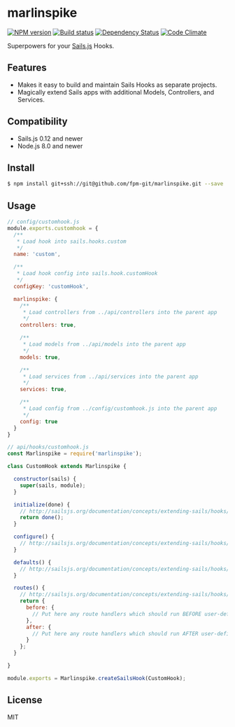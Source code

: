 # marlinspike

[![NPM version][npm-image]][npm-url]
[![Build status][ci-image]][ci-url]
[![Dependency Status][daviddm-image]][daviddm-url]
[![Code Climate][codeclimate-image]][codeclimate-url]

Superpowers for your [Sails.js](https://sailsjs.org) Hooks.

## Features
- Makes it easy to build and maintain Sails Hooks as separate projects.
- Magically extend Sails apps with additional Models, Controllers, and Services.

## Compatibility
- Sails.js 0.12 and newer
- Node.js 8.0 and newer

## Install

```sh
$ npm install git+ssh://git@github.com/fpm-git/marlinspike.git --save
```

## Usage
```js
// config/customhook.js
module.exports.customhook = {
  /**
   * Load hook into sails.hooks.custom
   */
  name: 'custom',

  /**
   * Load hook config into sails.hook.customHook
   */
  configKey: 'customHook',

  marlinspike: {
    /**
     * Load controllers from ../api/controllers into the parent app
     */
    controllers: true,

    /**
     * Load models from ../api/models into the parent app
     */
    models: true,

    /**
     * Load services from ../api/services into the parent app
     */
    services: true,

    /**
     * Load config from ../config/customhook.js into the parent app
     */
    config: true
  }
}
```

```js
// api/hooks/customhook.js
const Marlinspike = require('marlinspike');

class CustomHook extends Marlinspike {

  constructor(sails) {
    super(sails, module);
  }

  initialize(done) {
    // http://sailsjs.org/documentation/concepts/extending-sails/hooks/hook-specification/initialize
    return done();
  }

  configure() {
    // http://sailsjs.org/documentation/concepts/extending-sails/hooks/hook-specification/configure
  }

  defaults() {
    // http://sailsjs.org/documentation/concepts/extending-sails/hooks/hook-specification/defaults#?using-defaults-as-a-function
  }

  routes() {
    // http://sailsjs.org/documentation/concepts/extending-sails/hooks/hook-specification/routes
    return {
      before: {
        // Put here any route handlers which should run BEFORE user-defined routes.
      },
      after: {
        // Put here any route handlers which should run AFTER user-defined routes.
      }
    };
  }

}

module.exports = Marlinspike.createSailsHook(CustomHook);
```

## License
MIT

[npm-image]: https://img.shields.io/npm/v/marlinspike.svg?style=flat-square
[npm-url]: https://npmjs.org/package/marlinspike
[ci-image]: https://img.shields.io/travis/tjwebb/marlinspike/master.svg?style=flat-square
[ci-url]: https://travis-ci.org/tjwebb/marlinspike
[daviddm-image]: http://img.shields.io/david/tjwebb/marlinspike.svg?style=flat-square
[daviddm-url]: https://david-dm.org/tjwebb/marlinspike
[codeclimate-image]: https://img.shields.io/codeclimate/github/tjwebb/marlinspike.svg?style=flat-square
[codeclimate-url]: https://codeclimate.com/github/tjwebb/marlinspike
